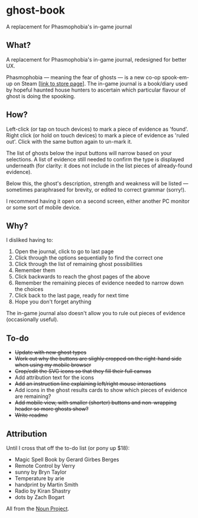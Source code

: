 # ghost-book
A replacement for Phasmophobia's in-game journal

## What?

A replacement for Phasmophobia's in-game journal, redesigned for better UX. 

Phasmophobia — meaning the fear of ghosts — is a new co-op spook-em-up on Steam \[[link to store page](https://store.steampowered.com/app/739630/Phasmophobia/)]. The in-game journal is a book/diary used by hopeful haunted house hunters to ascertain which particular flavour of ghost is doing the spooking.

## How?

Left-click (or tap on touch devices) to mark a piece of evidence as 'found'. 
Right click (or hold on touch devices) to mark a piece of evidence as 'ruled out'.
Click with the same button again to un-mark it.

The list of ghosts below the input buttons will narrow based on your selections. A list of evidence still needed to confirm the type is displayed underneath (for clarity: it does not include in the list pieces of already-found evidence). 

Below this, the ghost's description, strength and weakness will be listed — sometimes paraphrased for brevity, or edited to correct grammar (sorry!).

I recommend having it open on a second screen, either another PC monitor or some sort of mobile device. 

## Why?

I disliked having to:
1. Open the journal, click to go to last page
2. Click through the options sequentially to find the correct one
3. Click through the list of remaining ghost possibilities
4. Remember them
5. Click backwards to reach the ghost pages of the above
6. Remember the remaining pieces of evidence needed to narrow down the choices
7. Click back to the last page, ready for next time
8. Hope you don't forget anything

The in-game journal also doesn't allow you to rule out pieces of evidence (occasionally useful).

## To-do

- ~~Update with new ghost types~~
- ~~Work out why the buttons are slighly cropped on the right-hand side when using my mobile browser~~
- ~~Crop/edit the SVG icons so that they fill their full canvas~~
- Add attribution text for the icons
- ~~Add an instruction line explaining left/right mouse interactions~~
- Add icons in the ghost results cards to show which pieces of evidence are remaining?
- ~~Add mobile view, with smaller (shorter) buttons and non-wrapping header so more ghosts show?~~
- ~~Write readme~~

## Attribution

Until I cross that off the to-do list (or pony up $18):
- Magic Spell Book by Gerard Girbes Berges
- Remote Control by Verry
- sunny by Bryn Taylor
- Temperature by arie
- handprint by Martin Smith
- Radio by Kiran Shastry
- dots by Zach Bogart

All from the [Noun Project](https://thenounproject.com/).
